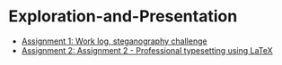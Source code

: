 # Exploration-and-Presentation

- [Assignment 1: Work log, steganography challenge](https://github.com/PBASOFT/Exploration-and-Presentation/tree/main/1.%20Work%20log%20-%20Steganography)
- [Assignment 2: Assignment 2 - Professional typesetting using LaTeX](https://github.com/PBASOFT/Exploration-and-Presentation/tree/main/2.%20Professional%20typesetting%20using%20LaTeX)



